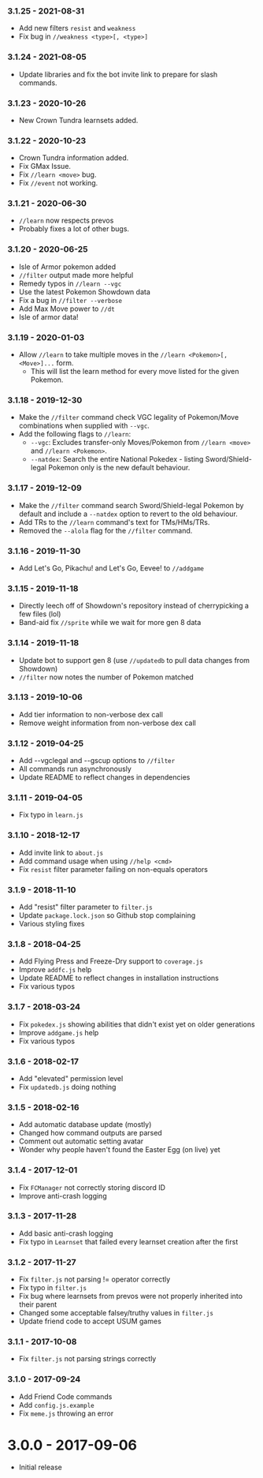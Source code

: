 ### 3.1.25 - 2021-08-31

 * Add new filters `resist` and `weakness`
 * Fix bug in `//weakness <type>[, <type>]`

### 3.1.24 - 2021-08-05

 * Update libraries and fix the bot invite link to prepare for slash commands.

### 3.1.23 - 2020-10-26

 * New Crown Tundra learnsets added.

### 3.1.22 - 2020-10-23

 * Crown Tundra information added.
 * Fix GMax Issue.
 * Fix `//learn <move>` bug.
 * Fix `//event` not working.

### 3.1.21 - 2020-06-30
 * `//learn` now respects prevos
 * Probably fixes a lot of other bugs.

### 3.1.20 - 2020-06-25
 * Isle of Armor pokemon added
 * `//filter` output made more helpful
 * Remedy typos in `//learn --vgc`
 * Use the latest Pokemon Showdown data
 * Fix a bug in `//filter --verbose`
 * Add Max Move power to `//dt`
 * Isle of armor data!

### 3.1.19 - 2020-01-03
 * Allow `//learn` to take multiple moves in the `//learn <Pokemon>[, <Move>]...` form.
   * This will list the learn method for every move listed for the given Pokemon.

### 3.1.18 - 2019-12-30
 * Make the `//filter` command check VGC legality of Pokemon/Move combinations when supplied with `--vgc`.
 * Add the following flags to `//learn`:
   * `--vgc`: Excludes transfer-only Moves/Pokemon from `//learn <move>` and `//learn <Pokemon>`.
   * `--natdex`: Search the entire National Pokedex - listing Sword/Shield-legal Pokemon only is the new default behaviour. 

### 3.1.17 - 2019-12-09
 * Make the `//filter` command search Sword/Shield-legal Pokemon by default and include a `--natdex` option to revert to the old behaviour.
 * Add TRs to the `//learn` command's text for TMs/HMs/TRs.
 * Removed the `--alola` flag for the `//filter` command.

### 3.1.16 - 2019-11-30
 * Add Let's Go, Pikachu! and Let's Go, Eevee! to `//addgame`

### 3.1.15 - 2019-11-18
 * Directly leech off of Showdown's repository instead of cherrypicking a few files (lol)
 * Band-aid fix `//sprite` while we wait for more gen 8 data

### 3.1.14 - 2019-11-18
 * Update bot to support gen 8 (use `//updatedb` to pull data changes from Showdown)
 * `//filter` now notes the number of Pokemon matched

### 3.1.13 - 2019-10-06
 * Add tier information to non-verbose dex call
 * Remove weight information from non-verbose dex call

### 3.1.12 - 2019-04-25
 * Add --vgclegal and --gscup options to `//filter`
 * All commands run asynchronously
 * Update README to reflect changes in dependencies

### 3.1.11 - 2019-04-05
 * Fix typo in `learn.js`

### 3.1.10 - 2018-12-17
 * Add invite link to `about.js`
 * Add command usage when using `//help <cmd>`
 * Fix `resist` filter parameter failing on non-equals operators

### 3.1.9 - 2018-11-10
 * Add "resist" filter parameter to `filter.js`
 * Update `package.lock.json` so Github stop complaining
 * Various styling fixes

### 3.1.8 - 2018-04-25
 * Add Flying Press and Freeze-Dry support to `coverage.js`
 * Improve `addfc.js` help
 * Update README to reflect changes in installation instructions
 * Fix various typos

### 3.1.7 - 2018-03-24
 * Fix `pokedex.js` showing abilities that didn't exist yet on older generations
 * Improve `addgame.js` help
 * Fix various typos

### 3.1.6 - 2018-02-17
 * Add "elevated" permission level
 * Fix `updatedb.js` doing nothing

### 3.1.5 - 2018-02-16
 * Add automatic database update (mostly)
 * Changed how command outputs are parsed
 * Comment out automatic setting avatar
 * Wonder why people haven't found the Easter Egg (on live) yet
  
### 3.1.4 - 2017-12-01
 * Fix `FCManager` not correctly storing discord ID
 * Improve anti-crash logging

### 3.1.3 - 2017-11-28
 * Add basic anti-crash logging
 * Fix typo in `Learnset` that failed every learnset creation after the first

### 3.1.2 - 2017-11-27
 * Fix `filter.js` not parsing != operator correctly
 * Fix typo in `filter.js`
 * Fix bug where learnsets from prevos were not properly inherited into their parent
 * Changed some acceptable falsey/truthy values in `filter.js` 
 * Update friend code to accept USUM games

### 3.1.1 - 2017-10-08
 * Fix `filter.js` not parsing strings correctly

### 3.1.0 - 2017-09-24
 * Add Friend Code commands
 * Add `config.js.example`
 * Fix `meme.js` throwing an error

# 3.0.0 - 2017-09-06
 * Initial release
 

